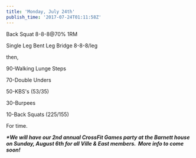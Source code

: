 ```yaml
---
title: 'Monday, July 24th'
publish_time: '2017-07-24T01:11:58Z'
---
```


Back Squat 8-8-8\@70% 1RM

Single Leg Bent Leg Bridge 8-8-8/leg

then,

90-Walking Lunge Steps

70-Double Unders

50-KBS's (53/35)

30-Burpees

10-Back Squats (225/155)

For time.

***\*We will have our 2nd annual CrossFit Games party at the Barnett
house on Sunday, August 6th for all Ville & East members.  More info to
come soon!***
